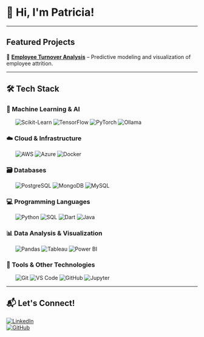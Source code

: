 # 👋 Hi, I'm Patricia!  

---

## Featured Projects  

📌 **[Employee Turnover Analysis](https://github.com/patricia-blazquez/Employee-Turnover-ML)** – Predictive modeling and visualization of employee attrition.  

<!--
 *More projects on my GitHub!*  
-->

---

## 🛠️ Tech Stack  

### 🤖 Machine Learning & AI  
&nbsp;&nbsp;&nbsp;&nbsp;&nbsp;&nbsp;![Scikit-Learn](https://img.shields.io/badge/Scikit%20Learn-Machine%20Learning-blue?style=flat&logo=scikitlearn)  ![TensorFlow](https://img.shields.io/badge/TensorFlow-Machine%20Learning-blue?style=flat&logo=tensorflow)  ![PyTorch](https://img.shields.io/badge/PyTorch-Machine%20Learning-red?style=flat&logo=pytorch)  ![Ollama](https://img.shields.io/badge/Ollama-LLM-orange?style=flat) 

### ☁️ Cloud & Infrastructure  
&nbsp;&nbsp;&nbsp;&nbsp;&nbsp;&nbsp;![AWS](https://img.shields.io/badge/AWS-Cloud-orange?style=flat&logo=amazonaws)  ![Azure](https://img.shields.io/badge/Azure-Cloud-blue?style=flat&logo=microsoftazure)  ![Docker](https://img.shields.io/badge/Docker-Containerization-blue?style=flat&logo=docker)  

### 🗃️ Databases  
&nbsp;&nbsp;&nbsp;&nbsp;&nbsp;&nbsp;![PostgreSQL](https://img.shields.io/badge/PostgreSQL-Database-blue?style=flat&logo=postgresql)  ![MongoDB](https://img.shields.io/badge/MongoDB-Database-green?style=flat&logo=mongodb)  ![MySQL](https://img.shields.io/badge/MySQL-Database-blue?style=flat&logo=mysql)  

### 💻 Programming Languages  
&nbsp;&nbsp;&nbsp;&nbsp;&nbsp;&nbsp;![Python](https://img.shields.io/badge/Python-Programming-blue?style=flat&logo=python)  ![SQL](https://img.shields.io/badge/SQL-Database-blue?style=flat&logo=postgresql)  ![Dart](https://img.shields.io/badge/Dart-Programming-blue?style=flat&logo=dart)  ![Java](https://img.shields.io/badge/Java-Programming-blue?style=flat&logo=java)  

### 📊 Data Analysis & Visualization  
&nbsp;&nbsp;&nbsp;&nbsp;&nbsp;&nbsp;![Pandas](https://img.shields.io/badge/Pandas-Data%20Analysis-blue?style=flat&logo=pandas)  ![Tableau](https://img.shields.io/badge/Tableau-Visualization-orange?style=flat&logo=tableau)  ![Power BI](https://img.shields.io/badge/Power%20BI-Visualization-yellow?style=flat&logo=powerbi)  

### 🔧 Tools & Other Technologies  
&nbsp;&nbsp;&nbsp;&nbsp;&nbsp;&nbsp;![Git](https://img.shields.io/badge/Git-Tools-orange?style=flat&logo=git)  ![VS Code](https://img.shields.io/badge/VS%20Code-Editor-blue?style=flat&logo=visualstudiocode)  ![GitHub](https://img.shields.io/badge/GitHub-Tools-black?style=flat&logo=github)  ![Jupyter](https://img.shields.io/badge/Jupyter-Notebook-blue?style=flat&logo=jupyter) 


---

## 📬 Let's Connect!  

[![LinkedIn](https://img.shields.io/badge/LinkedIn-Connect-blue?style=flat&logo=linkedin)](https://linkedin.com/in/patriciablazquezgarcia)  
[![GitHub](https://img.shields.io/badge/GitHub-Profile-black?style=flat&logo=github)](https://github.com/patricia-blazquez)  

